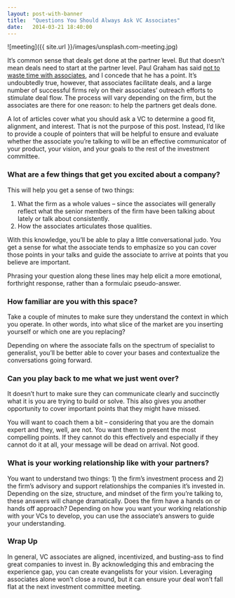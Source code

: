 ```yaml
---
layout: post-with-banner
title:  "Questions You Should Always Ask VC Associates"
date:   2014-03-21 18:40:00
---
```


![meeting]({{ site.url }}/images/unsplash.com-meeting.jpg)

It’s common sense that deals get done at the partner level. But that doesn’t mean deals need to start at the partner level. Paul Graham has said [not to waste time with associates][pg], and I concede that he has a point. It’s undoubtedly true, however, that associates facilitate deals, and a large number of successful firms rely on their associates’ outreach efforts to stimulate deal flow. The process will vary depending on the firm, but the associates are there for one reason: to help the partners get deals done.

<!-- end_excerpt -->

A lot of articles cover what you should ask a VC to determine a good fit, alignment, and interest. That is not the purpose of this post. Instead, I’d like to provide a couple of pointers that will be helpful to ensure and evaluate whether the associate you’re talking to will be an effective communicator of your product, your vision, and your goals to the rest of the investment committee.

### What are a few things that get you excited about a company?
This will help you get a sense of two things:

1. What the firm as a whole values – since the associates will generally reflect what the senior members of the firm have been talking about lately or talk about consistently.
2. How the associates articulates those qualities.

With this knowledge, you’ll be able to play a little conversational judo. You get a sense for what the associate tends to emphasize so you can cover those points in your talks and guide the associate to arrive at points that you believe are important.

Phrasing your question along these lines may help elicit a more emotional, forthright response, rather than a formulaic pseudo-answer.

### How familiar are you with this space?
Take a couple of minutes to make sure they understand the context in which you operate. In other words, into what slice of the market are you inserting yourself or which one are you replacing?

Depending on where the associate falls on the spectrum of specialist to generalist, you’ll be better able to cover your bases and contextualize the conversations going forward.

### Can you play back to me what we just went over?
It doesn’t hurt to make sure they can communicate clearly and succinctly what it is you are trying to build or solve. This also gives you another opportunity to cover important points that they might have missed.

You will want to coach them a bit – considering that you are the domain expert and they, well, are not. You want them to present the most compelling points. If they cannot do this effectively and especially if they cannot do it at all, your message will be dead on arrival. Not good.

### What is your working relationship like with your partners?
You want to understand two things: 1) the firm’s investment process and 2) the firm’s advisory and support relationships the companies it’s invested in. Depending on the size, structure, and mindset of the firm you’re talking to, these answers will change dramatically. Does the firm have a hands on or hands off approach? Depending on how you want your working relationship with your VCs to develop, you can use the associate’s answers to guide your understanding.

### Wrap Up
In general, VC associates are aligned, incentivized, and busting-ass to find great companies to invest in. By acknowledging this and embracing the experience gap, you can create evangelists for your vision. Leveraging associates alone won’t close a round, but it can ensure your deal won’t fall flat at the next investment committee meeting.

[pg]: http://paulgraham.com/fr.html

